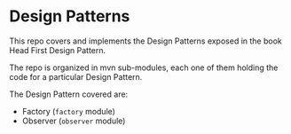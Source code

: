 # Design Patterns

This repo covers and implements the Design Patterns exposed in the book
Head First Design Pattern.

The repo is organized in mvn sub-modules, each one of them holding the
code for a particular Design Pattern.

The Design Pattern covered are:
* Factory (`factory` module)
* Observer (`observer` module)